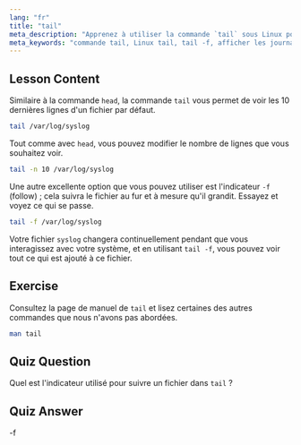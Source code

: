 ```yaml
---
lang: "fr"
title: "tail"
meta_description: "Apprenez à utiliser la commande `tail` sous Linux pour afficher les fins de fichiers et surveiller les journaux. Découvrez `tail -f` pour des mises à jour en temps réel. Commencez votre parcours Linux !"
meta_keywords: "commande tail, Linux tail, tail -f, afficher les journaux, tutoriel Linux, Linux pour débutants, guide Linux"
---
```


## Lesson Content

Similaire à la commande `head`, la commande `tail` vous permet de voir les 10 dernières lignes d'un fichier par défaut.

```bash
tail /var/log/syslog
```

Tout comme avec `head`, vous pouvez modifier le nombre de lignes que vous souhaitez voir.

```bash
tail -n 10 /var/log/syslog
```

Une autre excellente option que vous pouvez utiliser est l'indicateur `-f` (follow) ; cela suivra le fichier au fur et à mesure qu'il grandit. Essayez et voyez ce qui se passe.

```bash
tail -f /var/log/syslog
```

Votre fichier `syslog` changera continuellement pendant que vous interagissez avec votre système, et en utilisant `tail -f`, vous pouvez voir tout ce qui est ajouté à ce fichier.

## Exercise

Consultez la page de manuel de `tail` et lisez certaines des autres commandes que nous n'avons pas abordées.

```bash
man tail
```

## Quiz Question

Quel est l'indicateur utilisé pour suivre un fichier dans `tail` ?

## Quiz Answer

-f
